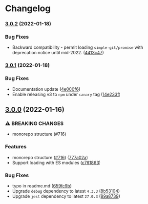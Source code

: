 # Changelog

### [3.0.2](https://www.github.com/steveukx/git-js/compare/repo-v3.0.1...repo-v3.0.2) (2022-01-18)


### Bug Fixes

* Backward compatibility - permit loading `simple-git/promise` with deprecation notice until mid-2022. ([4413c47](https://www.github.com/steveukx/git-js/commit/4413c47fa3d9893734a5bb06075b962645f73cb9))

### [3.0.1](https://www.github.com/steveukx/git-js/compare/repo-v3.0.0...repo-v3.0.1) (2022-01-18)


### Bug Fixes

* Documentation update ([4e000f6](https://www.github.com/steveukx/git-js/commit/4e000f69aa876b3999ec98fe42e94186facd5790))
* Enable releasing v3 to `npm` under `canary` tag ([14e233f](https://www.github.com/steveukx/git-js/commit/14e233f976eab8c99398dbc2c9744b6654add126))

## [3.0.0](https://www.github.com/steveukx/git-js/compare/repo-v2.48.0...repo-v3.0.0) (2022-01-16)


### ⚠ BREAKING CHANGES

* monorepo structure (#716)

### Features

* monorepo structure ([#716](https://www.github.com/steveukx/git-js/issues/716)) ([777a02a](https://www.github.com/steveukx/git-js/commit/777a02a37b3f6345fad86e7ab0105414755c940a))
* Support loading with ES modules ([c761863](https://www.github.com/steveukx/git-js/commit/c761863166f870e25af171e7aa8d27df869cad03))


### Bug Fixes

* typo in readme.md ([659fc9b](https://www.github.com/steveukx/git-js/commit/659fc9b8ddd6b1edf791cbefa3cf29ab9ef9edf7))
* Upgrade `debug` dependency to latest `4.3.3` ([8b53104](https://www.github.com/steveukx/git-js/commit/8b5310491b3f0c9020bea86031a9f818fe24a9c8))
* Upgrade `jest` dependency to latest `27.0.3` ([89a8739](https://www.github.com/steveukx/git-js/commit/89a8739240ae4ad2f3aa104b252cb6beedfe14be))
